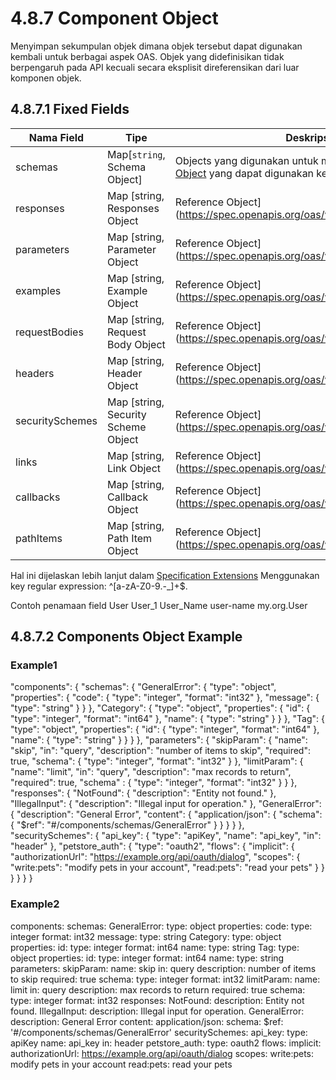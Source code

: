 # 4.8.7 Component Object
Menyimpan sekumpulan objek dimana objek tersebut dapat digunakan kembali untuk berbagai aspek OAS. Objek yang didefinisikan tidak berpengaruh pada API kecuali secara eksplisit direferensikan dari luar komponen objek.

## 4.8.7.1 Fixed Fields
| Nama Field | Tipe | Deskripsi |
| ---------- | ---- | --------- |
| schemas | Map[`string`, Schema Object] | Objects yang digunakan untuk menampung [Schema Object](https://spec.openapis.org/oas/v3.1.0#schemaObject) yang dapat digunakan kembali |
| responses | Map [string, Responses Object | Reference Object](https://spec.openapis.org/oas/v3.1.0#referenceObject) | Objek yang digunakan untuk menampung [Responses Objects](https://spec.openapis.org/oas/v3.1.0#responseObject) dan dapat digunakan kembali |
| parameters | Map [string, Parameter Object | Reference Object](https://spec.openapis.org/oas/v3.1.0#referenceObject) | Objek yang digunakan untuk menampung [Parameter Objects](https://spec.openapis.org/oas/v3.1.0#parameterObject) dan dapat digunakan kembali |
| examples | Map [string, Example Object | Reference Object](https://spec.openapis.org/oas/v3.1.0#referenceObject) | Objek yang digunakan untuk menampung [Example Objects](https://spec.openapis.org/oas/v3.1.0#exampleObject) dan dapat digunakan kembali |
| requestBodies | Map [string, Request Body Object | Reference Object](https://spec.openapis.org/oas/v3.1.0#referenceObject) | Objek yang digunakan untuk menampung [Request Body Objects](https://spec.openapis.org/oas/v3.1.0#requestBodyObject) dan dapat digunakan kembali |
| headers | Map [string, Header Object | Reference Object](https://spec.openapis.org/oas/v3.1.0#referenceObject) | Objek yang digunakan untuk menampung [Header Objects](https://spec.openapis.org/oas/v3.1.0#headerObject) dan dapat digunakan kembali |
| securitySchemes | Map [string, Security Scheme Object | Reference Object](https://spec.openapis.org/oas/v3.1.0#referenceObject) | Objek yang digunakan untuk menampung [Security Scheme Objects](https://spec.openapis.org/oas/v3.1.0#securitySchemeObject) dan dapat digunakan kembali |
| links | Map [string, Link Object | Reference Object](https://spec.openapis.org/oas/v3.1.0#referenceObject) | Objek yang digunakan untuk menampung [Link Objects](https://spec.openapis.org/oas/v3.1.0#linkObject) dan dapat digunakan kembali |
| callbacks | Map [string, Callback Object | Reference Object](https://spec.openapis.org/oas/v3.1.0#referenceObject) | Objek yang digunakan untuk menampung [Callback Objects](https://spec.openapis.org/oas/v3.1.0#callbackObject) dan dapat digunakan kembali |
| pathItems | Map [string, Path Item Object | Reference Object](https://spec.openapis.org/oas/v3.1.0#referenceObject) | Objek yang digunakan untuk menampung [Path Item Object](https://spec.openapis.org/oas/v3.1.0#pathItemObject) dan dapat digunakan kembali |

Hal ini dijelaskan lebih lanjut dalam [Specification Extensions](http://spec.openapis.org/oas/v3.1.0#specificationExtensions)
Menggunakan key regular expression: ^[a-zA-Z0-9\.\-_]+$.

Contoh penamaan field
User
User_1
User_Name
user-name
my.org.User

## 4.8.7.2 Components Object Example
### Example1
"components": {
  "schemas": {
    "GeneralError": {
      "type": "object",
      "properties": {
        "code": {
          "type": "integer",
          "format": "int32"
        },
        "message": {
          "type": "string"
        }
      }
    },
    "Category": {
      "type": "object",
      "properties": {
        "id": {
          "type": "integer",
          "format": "int64"
        },
        "name": {
          "type": "string"
        }
      }
    },
    "Tag": {
      "type": "object",
      "properties": {
        "id": {
          "type": "integer",
          "format": "int64"
        },
        "name": {
          "type": "string"
        }
      }
    }
  },
  "parameters": {
    "skipParam": {
      "name": "skip",
      "in": "query",
      "description": "number of items to skip",
      "required": true,
      "schema": {
        "type": "integer",
        "format": "int32"
      }
    },
    "limitParam": {
      "name": "limit",
      "in": "query",
      "description": "max records to return",
      "required": true,
      "schema" : {
        "type": "integer",
        "format": "int32"
      }
    }
  },
  "responses": {
    "NotFound": {
      "description": "Entity not found."
    },
    "IllegalInput": {
      "description": "Illegal input for operation."
    },
    "GeneralError": {
      "description": "General Error",
      "content": {
        "application/json": {
          "schema": {
            "$ref": "#/components/schemas/GeneralError"
          }
        }
      }
    }
  },
  "securitySchemes": {
    "api_key": {
      "type": "apiKey",
      "name": "api_key",
      "in": "header"
    },
    "petstore_auth": {
      "type": "oauth2",
      "flows": {
        "implicit": {
          "authorizationUrl": "https://example.org/api/oauth/dialog",
          "scopes": {
            "write:pets": "modify pets in your account",
            "read:pets": "read your pets"
          }
        }
      }
    }
  }
}

### Example2
components:
  schemas:
    GeneralError:
      type: object
      properties:
        code:
          type: integer
          format: int32
        message:
          type: string
    Category:
      type: object
      properties:
        id:
          type: integer
          format: int64
        name:
          type: string
    Tag:
      type: object
      properties:
        id:
          type: integer
          format: int64
        name:
          type: string
  parameters:
    skipParam:
      name: skip
      in: query
      description: number of items to skip
      required: true
      schema:
        type: integer
        format: int32
    limitParam:
      name: limit
      in: query
      description: max records to return
      required: true
      schema:
        type: integer
        format: int32
  responses:
    NotFound:
      description: Entity not found.
    IllegalInput:
      description: Illegal input for operation.
    GeneralError:
      description: General Error
      content:
        application/json:
          schema:
            $ref: '#/components/schemas/GeneralError'
  securitySchemes:
    api_key:
      type: apiKey
      name: api_key
      in: header
    petstore_auth:
      type: oauth2
      flows: 
        implicit:
          authorizationUrl: https://example.org/api/oauth/dialog
          scopes:
            write:pets: modify pets in your account
            read:pets: read your pets
